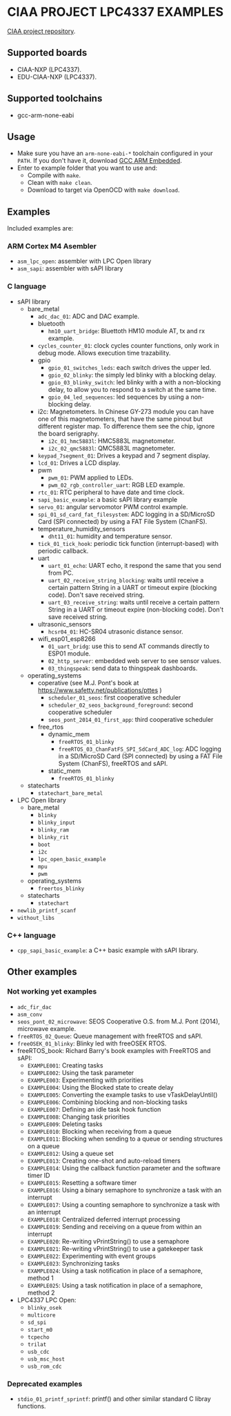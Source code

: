 # CIAA PROJECT LPC4337 EXAMPLES

[CIAA project repository](../../../ciaa_project).

## Supported boards
- CIAA-NXP (LPC4337).
- EDU-CIAA-NXP (LPC4337).

## Supported toolchains
- gcc-arm-none-eabi

## Usage
- Make sure you have an ```arm-none-eabi-*``` toolchain configured in your ```PATH```. If you don't have it, download [GCC ARM Embedded](https://developer.arm.com/open-source/gnu-toolchain/gnu-rm).
- Enter to example folder that you want to use and:
    - Compile with ```make```.
    - Clean with ```make clean```.
    - Download to target via OpenOCD with ```make download```.

## Examples

Included examples are:

### ARM Cortex M4 Asembler
 - ```asm_lpc_open```: assembler with LPC Open library
 - ```asm_sapi```: assembler with sAPI library
 
### C language
 - sAPI library
    - bare_metal
        - ```adc_dac_01```: ADC and DAC example.
        - bluetooth
            - ```hm10_uart_bridge```: Bluettoth HM10 module AT, tx and rx example.
        - ```cycles_counter_01```: clock cycles counter functions, only work in debug mode. Allows execution time trazability.
        - gpio
            - ```gpio_01_switches_leds```: each switch drives the upper led.
            - ```gpio_02_blinky```: the simply led blinky with a blocking delay.
            - ```gpio_03_blinky_switch```: led blinky with a with a non-blocking delay, to allow you to respond to a switch at the same time.
            - ```gpio_04_led_sequences```: led sequences by using a non-blocking delay.
        - i2c: Magnetometers. In Chinese GY-273 module you can have one of this magnetometers, that have the same pinout but different register map. To difference them see the chip, ignore the board serigraphy.
            - ```i2c_01_hmc5883l```: HMC5883L magnetometer. 
            - ```i2c_02_qmc5883l```: QMC5883L magnetometer.
        - ```keypad_7segment_01```: Drives a keypad and 7 segment display.
        - ```lcd_01```: Drives a LCD display.
        - pwm
            - ```pwm_01```: PWM applied to LEDs.
            - ```pwm_02_rgb_controller_uart```: RGB LED example.
        - ```rtc_01```: RTC peripheral to have date and time clock.
        - ```sapi_basic_example```: a basic sAPI library example
        - ```servo_01```: angular servomotor PWM control example.
        - ```spi_01_sd_card_fat_filesystem```: ADC logging in a SD/MicroSD Card (SPI connected) by using a FAT File System (ChanFS).
        - temperature_humidity_sensors
            - ```dht11_01```: humidity and temperature sensor.
        - ```tick_01_tick_hook```: periodic tick function (interrupt-based) with periodic callback.
        - uart
            - ```uart_01_echo```: UART echo, it respond the same that you send from PC.
            - ```uart_02_receive_string_blocking```: waits until receive a certain pattern String in a UART or timeout expire (blocking code). Don't save received string.
            - ```uart_03_receive_string```: waits until receive a certain pattern String in a UART or timeout expire (non-blocking code). Don't save received string.
        - ultrasonic_sensors
            - ```hcsr04_01```:  HC-SR04 utrasonic distance sensor.
        - wifi_esp01_esp8266
            - ```01_uart_bridg```: use this to send AT commands directly to ESP01 module.
            - ```02_http_server```: embedded web server to see sensor values.
            - ```03_thingspeak```: send data to thingspeak dashboards.
    - operating_systems
        - coperative (see M.J. Pont's book at https://www.safetty.net/publications/pttes )
            - ```scheduler_01_seos```: first cooperative scheduler
            - ```scheduler_02_seos_background_foreground```: second cooperative scheduler
            - ```seos_pont_2014_01_first_app```: third cooperative scheduler
        - free_rtos
            - dynamic_mem
                - ```freeRTOS_01_blinky```
                - ```freeRTOS_03_ChanFatFS_SPI_SdCard_ADC_log```: ADC logging in a SD/MicroSD Card (SPI connected) by using a FAT File System (ChanFS), freeRTOS and sAPI.
            - static_mem
                - ```freeRTOS_01_blinky```
    - statecharts
        - ```statechart_bare_metal```
 - LPC Open library
    - bare_metal
        - ```blinky```
        - ```blinky_input```
        - ```blinky_ram```
        - ```blinky_rit```
        - ```boot```
        - ```i2c```
        - ```lpc_open_basic_example```
        - ```mpu```
        - ```pwm```
    - operating_systems
        - ```freertos_blinky```
    - statecharts
        - ```statechart```
 - ```newlib_printf_scanf```
 - ```without_libs```
 
### C++ language
 - ```cpp_sapi_basic_example```: a C++ basic example with sAPI library.

 
 

## Other examples
 
### Not working yet examples
 - ```adc_fir_dac ```
 - ```asm_conv```
 - ```seos_pont_02_microwave```: SEOS Cooperative O.S. from M.J. Pont (2014), microwave example.
 - ```freeRTOS_02_Queue```: Queue management with freeRTOS and sAPI. 
 - ```freeOSEK_01_blinky```: Blinky led with freeOSEK RTOS.
 - freeRTOS_book: Richard Barry's book examples with FreeRTOS and sAPI:
     - ```EXAMPLE001```: Creating tasks
     - ```EXAMPLE002```: Using the task parameter
     - ```EXAMPLE003```: Experimenting with priorities
     - ```EXAMPLE004```: Using the Blocked state to create delay
     - ```EXAMPLE005```: Converting the example tasks to use vTaskDelayUntil()
     - ```EXAMPLE006```: Combining blocking and non-blocking tasks
     - ```EXAMPLE007```: Defining an idle task hook function
     - ```EXAMPLE008```: Changing task priorities
     - ```EXAMPLE009```: Deleting tasks
     - ```EXAMPLE010```: Blocking when receiving from a queue
     - ```EXAMPLE011```: Blocking when sending to a queue or sending structures on a queue
     - ```EXAMPLE012```: Using a queue set
     - ```EXAMPLE013```: Creating one-shot and auto-reload timers
     - ```EXAMPLE014```: Using the callback function parameter and the software timer ID
     - ```EXAMPLE015```: Resetting a software timer
     - ```EXAMPLE016```: Using a binary semaphore to synchronize a task with an interrupt
     - ```EXAMPLE017```: Using a counting semaphore to synchronize a task with an interrupt
     - ```EXAMPLE018```: Centralized deferred interrupt processing
     - ```EXAMPLE019```: Sending and receiving on a queue from within an interrupt
     - ```EXAMPLE020```: Re-writing vPrintString() to use a semaphore
     - ```EXAMPLE021```: Re-writing vPrintString() to use a gatekeeper task
     - ```EXAMPLE022```: Experimenting with event groups
     - ```EXAMPLE023```: Synchronizing tasks
     - ```EXAMPLE024```: Using a task notification in place of a semaphore, method 1
     - ```EXAMPLE025```: Using a task notification in place of a semaphore, method 2
 - LPC4337 LPC Open:
     - ```blinky_osek```
     - ```multicore```
     - ```sd_spi```
     - ```start_m0```
     - ```tcpecho```
     - ```trilat```
     - ```usb_cdc```
     - ```usb_msc_host```
     - ```usb_rom_cdc```

### Deprecated examples
 - ```stdio_01_printf_sprintf```: printf() and other similar standard C libray functions.